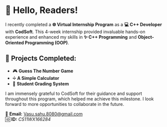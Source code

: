 # 👋 Hello, Readers!  

I recently completed a **🌐 Virtual Internship Program** as a **💻 C++ Developer** with **CodSoft**. This 4-week internship provided invaluable hands-on experience and enhanced my skills in **✨ C++ Programming** and **Object-Oriented Programming (OOP)**.  

## 📂 Projects Completed:  
- 🎮 **Guess The Number Game**  
- ➗ **A Simple Calculator**  
- 📝 **Student Grading System**  

I am immensely grateful to CodSoft for their guidance and support throughout this program, which helped me achieve this milestone. I look forward to more opportunities to collaborate in the future.  

📧 **Email:** Vasu.sahu.8080@gmail.com  
🆔 **ID:** *CS11WX166284*  
